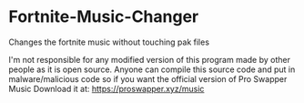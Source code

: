 # Fortnite-Music-Changer
Changes the fortnite music without touching pak files


I'm not responsible for any modified version of this program made by other people as it is open source. Anyone can compile this source code and put in malware/malicious code so if you want the official version of Pro Swapper Music Download it at: https://proswapper.xyz/music
